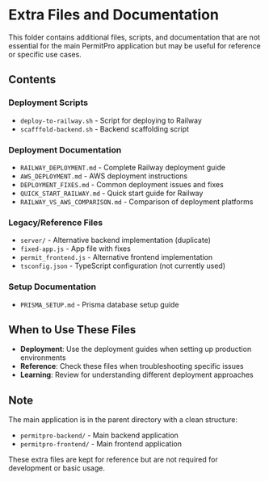 # Extra Files and Documentation

This folder contains additional files, scripts, and documentation that are not essential for the main PermitPro application but may be useful for reference or specific use cases.

## Contents

### Deployment Scripts
- `deploy-to-railway.sh` - Script for deploying to Railway
- `scafffold-backend.sh` - Backend scaffolding script

### Deployment Documentation
- `RAILWAY_DEPLOYMENT.md` - Complete Railway deployment guide
- `AWS_DEPLOYMENT.md` - AWS deployment instructions
- `DEPLOYMENT_FIXES.md` - Common deployment issues and fixes
- `QUICK_START_RAILWAY.md` - Quick start guide for Railway
- `RAILWAY_VS_AWS_COMPARISON.md` - Comparison of deployment platforms

### Legacy/Reference Files
- `server/` - Alternative backend implementation (duplicate)
- `fixed-app.js` - App file with fixes
- `permit_frontend.js` - Alternative frontend implementation
- `tsconfig.json` - TypeScript configuration (not currently used)

### Setup Documentation
- `PRISMA_SETUP.md` - Prisma database setup guide

## When to Use These Files

- **Deployment**: Use the deployment guides when setting up production environments
- **Reference**: Check these files when troubleshooting specific issues
- **Learning**: Review for understanding different deployment approaches

## Note

The main application is in the parent directory with a clean structure:
- `permitpro-backend/` - Main backend application
- `permitpro-frontend/` - Main frontend application

These extra files are kept for reference but are not required for development or basic usage.
